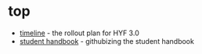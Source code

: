# top

* [timeline](https://github.com/hacking-hack-your-future-be/timeline) - the rollout plan for HYF 3.0
* [student handbook](https://github.com/hacking-hack-your-future-be/student-handbook) - githubizing the student handbook
